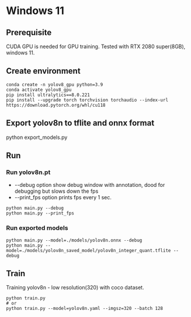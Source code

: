 # Windows 11

## Prerequisite
CUDA GPU is needed for GPU training.
Tested with RTX 2080 super(8GB), windows 11.

## Create environment
````
conda create -n yolov8_gpu python=3.9
conda activate yolov8_gpu
pip install ultralytics==8.0.221
pip install --upgrade torch torchvision torchaudio --index-url https://download.pytorch.org/whl/cu118
````

## Export yolov8n to tflite and onnx format 
python export_models.py

## Run 

### Run yolov8n.pt

- --debug option show debug window with annotation, dood for debugging but slows down the fps
- --print_fps option prints fps every 1 sec.
```
python main.py --debug
python main.py --print_fps
```

### Run exported models
```
python main.py --model=./models/yolov8n.onnx --debug
python main.py --model=./models/yolov8n_saved_model/yolov8n_integer_quant.tflite --debug
```


## Train

Training yolov8n - low resolution(320) with coco dataset.

```
python train.py
# or
python train.py --model=yolov8n.yaml --imgsz=320 --batch 128
```